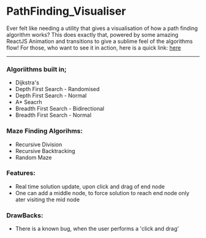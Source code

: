 # PathFinding_Visualiser
Ever felt like needing a utility that gives a visualisation of how a path finding algorithm works? This does exactly that, powered by some amazing ReactJS Animation and transitions to give a sublime feel of the algorithms flow! 
For those, who want to see it in action, here is a quick link: [here](https://pathfindingvisualiser.onrender.com)

----------
### Algoriithms built in;
* Dijkstra's
* Depth First Search - Randomised
* Depth First Search - Normal
* A* Seacrh
* Breadth First Search - Bidirectional
* Breadth First Search - Normal

### Maze Finding Algorihms:
* Recursive Division
* Recursive Backtracking
* Random Maze

### Features:
* Real time solution update, upon click and drag of end node
* One can add a middle node, to force solution to reach end node only ater visiting the mid node


### DrawBacks:
* There is a known bug, when the user performs a 'click and drag'
